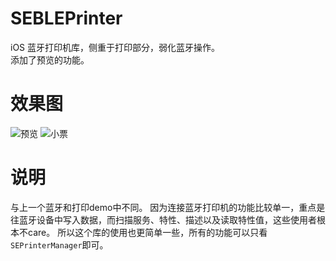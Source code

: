 # SEBLEPrinter
iOS 蓝牙打印机库，侧重于打印部分，弱化蓝牙操作。<br>
添加了预览的功能。
# 效果图
![预览](https://github.com/Halley-Wong/HLBluetoothDemo/blob/master/HLBluetoothDemo/images/04.png)
![小票](https://github.com/Halley-Wong/HLBluetoothDemo/blob/master/HLBluetoothDemo/images/printer.png)
# 说明
与上一个蓝牙和打印demo中不同。
因为连接蓝牙打印机的功能比较单一，重点是往蓝牙设备中写入数据，而扫描服务、特性、描述以及读取特性值，这些使用者根本不care。
所以这个库的使用也更简单一些，所有的功能可以只看`SEPrinterManager`即可。

